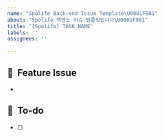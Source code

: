 ```yaml
---
name: "Spolife Back-end Issue Template\U0001F981"
about: "Spolife 백엔드 이슈 템플릿입니다\U0001F981"
title: "[Spolife] TASK_NAME"
labels: ''
assignees: ''

---
```


## 📌  Feature Issue
<!-- 작업에 대해 설명해주세요. -->
- 

## 📝  To-do
<!-- 해야 할 일들을 적어주세요. -->
- [ ]
